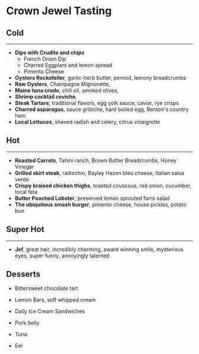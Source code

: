 # Crown Jewel Tasting

## Cold

---

- **Dips with Crudite and chips**
  - French Onion Dip
  - Charred Eggplant and lemon spread
  - Pimento Cheese
- **Oysters Rockefeller**, garlic-herb butter, pernod, lemony breadcrumbs
- **Raw Oysters**, Champagne Mignonette,
- **Maine tuna crudo**, chili oil, smoked olives,
- **Shrimp cocktail ceviche**,
- **Steak Tartare**, traditional flavors, egg yolk sauce, caviar, rye crisps
- **Charred asparagus**, sauce gribiche, hard boiled egg, Benton's country ham
- **Local Lettuces**, shaved radish and celery, citrus vinaigrette

## Hot

---

- **Roasted Carrots**, Tahini ranch, Brown Butter Breadcrumbs, Honey Vinegar
- **Grilled skirt steak**, radicchio, Bayley Hazen bleu cheese, Italian salsa verde
- **Crispy braised chicken thighs**, toasted couscous, red onion, cucumber, local feta
- **Butter Poached Lobster**, preserved lemon sprouted farro salad
- **The ubiquitous smash burger**, pimento cheese, house pickles, potato bun

## Super Hot

---

- **Jef**, great hair, incredibly charming, award winning smile, mysterious eyes, super funny, annoyingly talented

## Desserts

- Bittersweet chocolate tart
- Lemon Bars, soft whipped cream
- Daily Ice Cream Sandwiches

- Pork belly
- Tuna
- Eel
